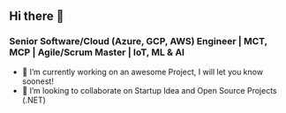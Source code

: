 ## Hi there 👋
### Senior Software/Cloud (Azure, GCP, AWS) Engineer | MCT, MCP | Agile/Scrum Master | IoT, ML & AI

- 🔭 I’m currently working on an awesome Project, I will let you know soonest!
- 👯 I’m looking to collaborate on Startup Idea and Open Source Projects (.NET)

<!--
**ddynamight/ddynamight** is a ✨ _special_ ✨ repository because its `README.md` (this file) appears on your GitHub profile.

Here are some ideas to get you started:

- 🔭 I’m currently working on ...
- 🌱 I’m currently learning ...
- 👯 I’m looking to collaborate on ...
- 🤔 I’m looking for help with ...
- 💬 Ask me about ...
- 📫 How to reach me: ...
- 😄 Pronouns: ...
- ⚡ Fun fact: ...
-->
